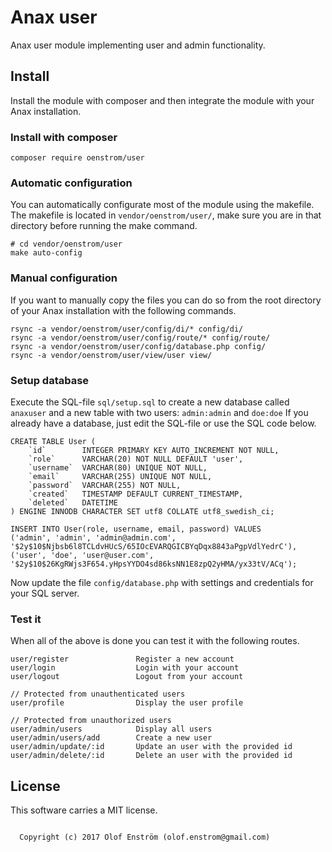 Anax user
==================================
Anax user module implementing user and admin functionality.


Install
------------------
Install the module with composer and then integrate the module with your Anax installation.

### Install with composer
```
composer require oenstrom/user
```

### Automatic configuration
You can automatically configurate most of the module using the makefile. The makefile is located in `vendor/oenstrom/user/`, make sure you are in that directory before running the make command.
```
# cd vendor/oenstrom/user
make auto-config
```

### Manual configuration
If you want to manually copy the files you can do so from the root directory of your Anax installation with the following commands.
```
rsync -a vendor/oenstrom/user/config/di/* config/di/
rsync -a vendor/oenstrom/user/config/route/* config/route/
rsync -a vendor/oenstrom/user/config/database.php config/
rsync -a vendor/oenstrom/user/view/user view/
```

### Setup database
Execute the SQL-file `sql/setup.sql` to create a new database called `anaxuser` and a new table with two users:
`admin:admin` and `doe:doe`
If you already have a database, just edit the SQL-file or use the SQL code below.
```
CREATE TABLE User (
    `id` 		INTEGER PRIMARY KEY AUTO_INCREMENT NOT NULL,
    `role`		VARCHAR(20) NOT NULL DEFAULT 'user',
    `username`	VARCHAR(80) UNIQUE NOT NULL,
    `email`		VARCHAR(255) UNIQUE NOT NULL,
    `password`	VARCHAR(255) NOT NULL,
    `created`	TIMESTAMP DEFAULT CURRENT_TIMESTAMP,
    `deleted`	DATETIME
) ENGINE INNODB CHARACTER SET utf8 COLLATE utf8_swedish_ci;

INSERT INTO User(role, username, email, password) VALUES
('admin', 'admin', 'admin@admin.com', '$2y$10$Njbsb6l8TCLdvHUcS/65IOcEVARQGICBYqDqx8843aPgpVdlYedrC'),
('user', 'doe', 'user@user.com', '$2y$10$26KgRWjs3F654.yHpsYYDO4sd86ksNN1E8zpQ2yHMA/yx33tV/ACq');
```
Now update the file `config/database.php` with settings and credentials for your SQL server.


### Test it
When all of the above is done you can test it with the following routes.
```
user/register               Register a new account
user/login                  Login with your account
user/logout                 Logout from your account

// Protected from unauthenticated users
user/profile                Display the user profile

// Protected from unauthorized users
user/admin/users            Display all users
user/admin/users/add        Create a new user
user/admin/update/:id       Update an user with the provided id
user/admin/delete/:id       Delete an user with the provided id
```

License
------------------
This software carries a MIT license.


```

  Copyright (c) 2017 Olof Enström (olof.enstrom@gmail.com)

```
